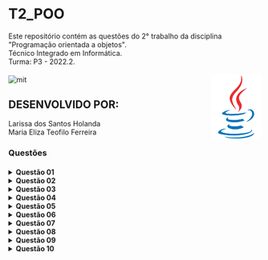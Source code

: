 <html>
  <body>
    <h1> T2_POO </h1>
Este repositório contém as questões do 2° trabalho da disciplina "Programação orientada a objetos".<br> 
Técnico Integrado em Informática. <br>Turma: P3 - 2022.2.<br>
<div style="display: inline_block"><br>
  <img align="center" alt="mit" height="25" width="60" src="https://user-images.githubusercontent.com/95726877/196012860-835932b3-7f6e-4579-9463-157f6e8c6d61.png">

  <img align="right" alt="Java" height="130" width="100" src="https://raw.githubusercontent.com/devicons/devicon/master/icons/java/java-original.svg">
 
    

<h2> DESENVOLVIDO POR: </h2>
<a title = > Larissa dos Santos Holanda </a><br>
<a titlw = > Maria Eliza Teofilo Ferreira </a><br>

<h3>Questões</h3>
<h4>
  
 

<details><summary><b>Questão 01</b></summary>
 <p>Faça um programa que receba um número inteiro e verifique se é par ou ímpar.  </p>
  </details>
  
<details><summary><b>Questão 02</b></summary>
 <p>Faça um programa que mostre o menu de opções a seguir, receba a opção do usuário e os dados necessários para executar cada operação. <br><br> Menu de opções: <br>1. Somar dois números; <br>2.Raiz quadrada de um número.  </p>
  </details>
  
  <details><summary><b>Questão 03</b></summary>
 <p>Faça um programa para resolver equações do 2° grau.  </p>
  </details>
  
   <details><summary><b>Questão 04</b></summary>
 <p>Faça um programa que mostre a data e hora do sistema nos seguintes formatos: DD/MM/AAAA - mês por extenso e hora:minuto. 
</p>
  </details>
  
   <details><summary><b>Questão 05</b></summary>
 <p>Faça um programa que leia um número N que indica quantos valores inteiros e positivos devem ser lidos a seguir. Para cada número lido, mostre uma tabela contendo o valor lido e o fatorial desse valor.</p>
  </details>
  
   <details><summary><b>Questão 06</b></summary>
 <p>Faça um programa que receba um número inteiro maior que 1, verifique se o número fornecido é primo ou não e mostre uma mensagem de número primo ou de número não primo.</p>
  </details>
  
   <details><summary><b>Questão 07</b></summary>
 <p>Em um campeonato de futebol existem cinco times e cada um possui onze jogadores. Faça um programa que receba a idade, o peso e a altura de cada um dos jogadores, calcule e mostre:<br><br>a) A quantidade de jogadores com idade inferior a 18 anos;<bbr>b) A média das idades dos jogadores de cada time;<br>c) A média das alturas de todos os jogadores do campeonato;<br>d) A porcentagem de jogadores com mais de 80kg entre todos os jogadores do campeonato.</p>
  </details>
  
   <details><summary><b>Questão 08</b></summary>
 <p>Faça um programa que apresente o menu de opções a seguir, permita ao usuário escolher a opção desejada, receba os dados necessários para executar a operação e mostre o resultado. Verifique a possibilidade de opção inválida e não se preocupe com restrições do tipo salário inválido.<br><br>Menu de opções:<br> 1. Imposto;<br> 2 Novo salário;<br> 3. Classificação;<br> 4. Finalizar o programa.<br> Digite a opção desejada </p>
  </details>
  
   <details><summary><b>Questão 09</b></summary>
 <p>Faça um programa que receba vários números, calcule e mostre:<br><br> a) A soma dos números digitados;<br>b) A quantidade de números digitados;<br>c) A média dos números digitados;<br>d) O maior número digitado;<br>e) O menor número digitado;<br>f) A média dos números pares;<br>g) A porcentagem dos números ímpares entre todos os números digitados.<br>(Finalize a entrada de dados com a digitação do número 30.000). </p>
  </details>
  
   <details><summary><b>Questão 10</b></summary>
 <p>Faça um programa que mostre as tabuadas dos números de 1 a 10.
</p>
  </details>

